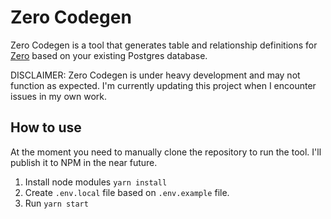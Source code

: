 # Zero Codegen

Zero Codegen is a tool that generates table and relationship definitions for [Zero](https://zero.rocicorp.dev/)  based
on your existing Postgres database.

DISCLAIMER: Zero Codegen is under heavy development and may not function as expected. I'm currently updating
this project when I encounter issues in my own work.

## How to use

At the moment you need to manually clone the repository to run the tool. I'll publish it to NPM in the near future.

1. Install node modules `yarn install`
2. Create `.env.local` file based on `.env.example` file.
3. Run `yarn start`

